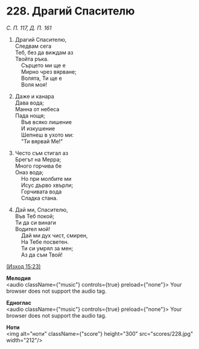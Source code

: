 # 228. Драгий Спасителю  

*С. П. 117, Д. П. 161*  

1. Драгий Спасителю,  
Следвам сега  
Теб, без да виждам аз  
Твойта ръка.  
    Сърцето ми ще е  
    Мирно чрез вярване;  
    Волята, Ти ще е  
    Воля моя!  

2. Даже и канара  
Дава вода;  
Манна от небеса  
Пада нощя;  
    Във всяко лишение  
    И изкушение  
    Шепнеш в ухото ми:  
    "Ти вярвай Ме!"  

3. Често съм стигал аз  
Брегът на Мерра;  
Много горчива бе  
Оназ вода;  
    Но при молбите ми  
    Исус дърво хвърли;  
    Горчивата вода  
    Сладка стана.  

4. Дай ми, Спасителю,  
Във Теб покой;  
Ти да си винаги  
Водител мой!  
    Дай ми дух чист, смирен,  
    На Тебе посветен.  
    Ти си умрял за мен;  
    Аз да съм Твой!  

[(Изход 15:23)](http://biblia.bg/index.php?k=2&g=15&s=23)  

__Мелодия__  
<audio className={"music"} controls={true} preload={"none"}><source src="mp3/228.mp3" type="audio/mpeg"/>
Your browser does not support the audio tag.
</audio>  

__Едноглас__  
<audio className={"music"} controls={true} preload={"none"}><source src="transp/228.mp3" type="audio/mpeg"/>
Your browser does not support the audio tag.
</audio>  

__Ноти__  
<img alt="ноти" className={"score"} height="300" src="scores/228.jpg" width="212"/>
